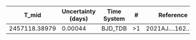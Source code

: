 |T_mid        |Uncertainty (days)|Time System|#  |Reference           |
|-------------|------------------|-----------|---|--------------------|
|2457118.38979|0.00044           |BJD_TDB    |>1 |2021AJ....162....7B |
